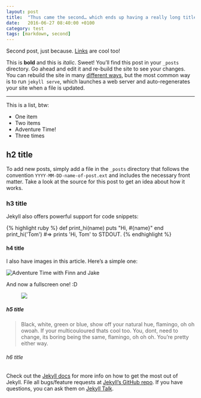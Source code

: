 ```yaml
---
layout: post
title:  "Thus came the second… which ends up having a really long title"
date:   2016-06-27 08:40:00 +0100
category: test
tags: [markdown, second]
---
```


Second post, just because. [Links](http://google.com) are cool too!

This is __bold__ and this is _italic_. Sweet! You’ll find this post in your `_posts` directory. Go ahead and edit it and re-build the site to see your changes. You can rebuild the site in many [different ways](http://dribbble.com), but the most common way is to run `jekyll serve`, which launches a web server and auto-regenerates your site when a file is updated.

---

This is a list, btw:

- One item
- Two items
- Adventure Time!
- Three times

## h2 title
To add new posts, simply add a file in the `_posts` directory that follows the convention `YYYY-MM-DD-name-of-post.ext` and includes the necessary front matter. Take a look at the source for this post to get an idea about how it works.

### h3 title
Jekyll also offers powerful support for code snippets:

{% highlight ruby %}
def print_hi(name)
  puts "Hi, #{name}"
end
print_hi('Tom')
#=> prints 'Hi, Tom' to STDOUT.
{% endhighlight %}

#### h4 title

I also have images in this article. Here’s a simple one:

![Adventure Time with Finn and Jake](http://www.pixelstalk.net/wp-content/uploads/2016/01/Adventure-Time-Background-HD.jpg)

And now a fullscreen one! :D

<figure>
  <img src="http://www.pixelstalk.net/wp-content/uploads/2016/01/Adventure-Time-Background-HD.jpg" />
</figure>

##### h5 title

> Black, white, green or blue, show off your natural hue, flamingo, oh oh owoah. If your multicouloured thats cool too. You, dont, need to change, its boring being the same, flamingo, oh oh oh. You’re pretty either way.

###### h6 title
Check out the [Jekyll docs][jekyll-docs] for more info on how to get the most out of Jekyll. File all bugs/feature requests at [Jekyll’s GitHub repo][jekyll-gh]. If you have questions, you can ask them on [Jekyll Talk][jekyll-talk].

[jekyll-docs]: http://jekyllrb.com/docs/home
[jekyll-gh]:   https://github.com/jekyll/jekyll
[jekyll-talk]: https://talk.jekyllrb.com/

